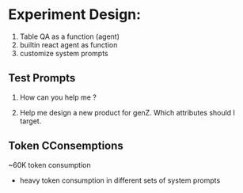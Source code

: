 # Experiment Design: 

1. Table QA as a function (agent)
2. builtin react agent as function
3. customize system prompts

## Test Prompts 

1. How can you help me ?
    
2. Help me design a new product for genZ. Which attributes should I target.

## Token CConsemptions

~60K token consumption
- heavy token consumption in different sets of system prompts